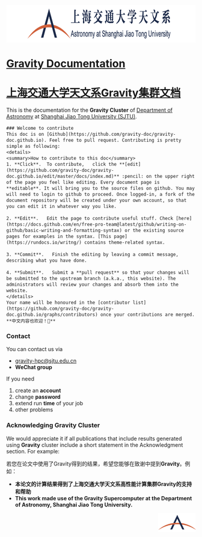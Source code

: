 <img src="./docs/images/logo_DOA_large.png" width = "800" height = "100" div align=center />

# [Gravity Documentation](https://gravity-doc.github.io)
# [上海交通大学天文系Gravity集群文档](https://gravity-doc.github.io)

This is the documentation for the **Gravity Cluster** of [Department of Astronomy](http://astro.sjtu.edu.cn/en/) at [Shanghai Jiao Tong University (SJTU)](https://www.sjtu.edu.cn/).

```tip
### Welcome to contribute
This doc is on [Github](https://github.com/gravity-doc/gravity-doc.github.io). Feel free to pull request. Contributing is pretty simple as following:   
<details>
<summary>How to contribute to this doc</summary>
1. **Click**.  To contribute,   click the **[edit](https://github.com/gravity-doc/gravity-doc.github.io/edit/master/docs/index.md)** :pencil: on the upper right of the page you feel like editing. Every document page is **editable**. It will bring you to the source files on github. You may will need to login to github to proceed. Once logged-in, a fork of the document repository will be created under your own account, so that you can edit it in whatever way you like. 

2. **Edit**.   Edit the page to contribute useful stuff. Check [here](https://docs.github.com/en/free-pro-team@latest/github/writing-on-github/basic-writing-and-formatting-syntax) or the existing source pages for examples in the syntax. [This page](https://rundocs.io/writng/) contains theme-related syntax.

3. **Commit**.   Finish the editing by leaving a commit message, describing what you have done.

4. **Submit**.   Submit a **pull request** so that your changes will be submitted to the upstream branch (a.k.a., this website). The administrators will review your changes and absorb them into the website. 
</details>    
Your name will be honoured in the [contributor list](https://github.com/gravity-doc/gravity-doc.github.io/graphs/contributors) once your contributions are merged.     
**中文内容也欢迎！🥳**   
```

### Contact

You can contact us via

- [gravity-hpc@sjtu.edu.cn](mailto:gravity-hpc@sjtu.edu.cn)
- **WeChat group**

If you need

1. create an **account**
2. change **password**
3. extend run **time** of your job
4. other problems

### Acknowledging Gravity Cluster

We would appreciate it if all publications that include results generated using **Gravity** cluster include a short statement in the Acknowledgment section. For example:   

若您在论文中使用了Gravity得到的结果，希望您能够在致谢中提到**Gravity**。例如：   

- **本论文的计算结果得到了上海交通大学天文系高性能计算集群Gravity的支持和帮助**
- **This work made use of the Gravity Supercomputer at the Department of Astronomy, Shanghai Jiao Tong University.**

<img src="./docs/images/logo_DOA_mini.png" width = "100" height = "50" div align=right />
